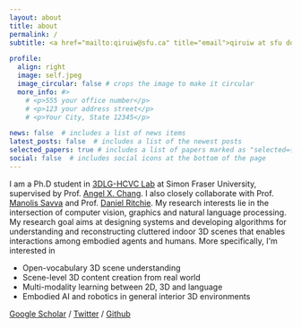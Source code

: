 ```yaml
---
layout: about
title: about
permalink: /
subtitle: <a href="mailto:qiruiw@sfu.ca" title="email">qiruiw at sfu dot ca</a> 

profile:
  align: right
  image: self.jpeg
  image_circular: false # crops the image to make it circular
  more_info: #>
    # <p>555 your office number</p>
    # <p>123 your address street</p>
    # <p>Your City, State 12345</p>

news: false  # includes a list of news items
latest_posts: false  # includes a list of the newest posts
selected_papers: true # includes a list of papers marked as "selected={true}"
social: false  # includes social icons at the bottom of the page
---
```


I am a Ph.D student in [3DLG-HCVC Lab](https://3dlg-hcvc.github.io/) at Simon Fraser University, supervised by Prof. [Angel X. Chang](https://angelxuanchang.github.io/). I also closely collaborate with Prof. [Manolis Savva](https://msavva.github.io/) and Prof. [Daniel Ritchie](https://dritchie.github.io/). My research interests lie in the intersection of computer vision, graphics and natural language processing. My research goal aims at designing systems and developing algorithms for understanding and reconstructing cluttered indoor 3D scenes that enables interactions among embodied agents and humans. More specifically, I'm interested in 

- Open-vocabulary 3D scene understanding
- Scene-level 3D content creation from real world
- Multi-modality learning between 2D, 3D and language
- Embodied AI and robotics in general interior 3D environments

<!-- Put your address / P.O. box / other info right below your picture. You can also disable any of these elements by editing `profile` property of the YAML header of your `_pages/about.md`. Edit `_bibliography/papers.bib` and Jekyll will render your [publications page](/al-folio/publications/) automatically. -->


[Google Scholar](https://scholar.google.com/citations?user=9c8J4ogAAAAJ&hl=en) / [Twitter](https://twitter.com/qirui_w) / [Github](https://github.com/qiruiw)